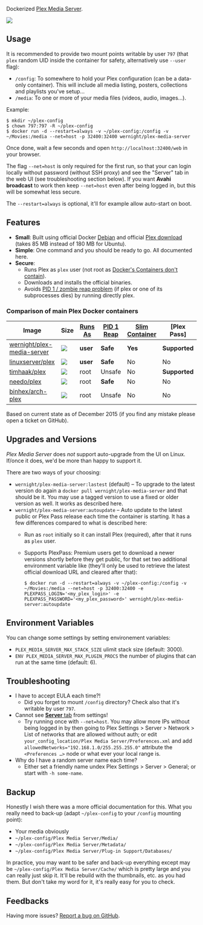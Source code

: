 Dockerized [Plex Media Server](https://plex.tv/).

[![](https://badge.imagelayers.io/wernight/plex-media-server:latest.svg)](https://imagelayers.io/?images=wernight/plex-media-server:latest 'Get your own badge on imagelayers.io')

Usage
-----

It is recommended to provide two mount points writable by user `797` (that `plex` random UID inside the container for safety, alternatively use `--user` flag):

  * `/config`: To somewhere to hold your Plex configuration (can be a data-only container). This will include all media listing, posters, collections and playlists you've setup...
  * `/media`: To one or more of your media files (videos, audio, images...).

Example:

    $ mkdir ~/plex-config
    $ chown 797:797 -R ~/plex-config
    $ docker run -d --restart=always -v ~/plex-config:/config -v ~/Movies:/media --net=host -p 32400:32400 wernight/plex-media-server

Once done, wait a few seconds and open `http://localhost:32400/web` in your browser.

The flag `--net=host` is only required for the first run, so that your can login locally without password (without SSH proxy) and see the "Server" tab in the web UI (see troubleshooting section below). If you want **Avahi broadcast** to work then keep `--net=host` even after being logged in, but this will be somewhat less secure.

The `--restart=always` is optional, it'll for example allow auto-start on boot.


Features
--------

  * **Small**: Built using official Docker [Debian](https://registry.hub.docker.com/_/debian/) and official [Plex download](https://plex.tv/downloads) (takes 85 MB instead of 180 MB for Ubuntu).
  * **Simple**: One command and you should be ready to go. All documented here.
  * **Secure**:
      * Runs Plex as `plex` user (not root as [Docker's Containers don't contain](http://www.projectatomic.io/blog/2014/09/yet-another-reason-containers-don-t-contain-kernel-keyrings/)).
      * Downloads and installs the official binaries.
      * Avoids [PID 1 / zombie reap problem](https://blog.phusion.nl/2015/01/20/docker-and-the-pid-1-zombie-reaping-problem/) (if plex or one of its subprocesses dies) by running directly plex.

### Comparison of main Plex Docker containers

Image                        | Size                 | [Runs As]  | [PID 1 Reap] | [Slim Container] | [Plex Pass]
---------------------------- | -------------------- | ---------- | ------------ | ---------------- | -----------
[wernight/plex-media-server] | ![][img-wernight]    | **user**   | **Safe**     | **Yes**          | **Supported**
[linuxserver/plex]           | ![][img-linuxserver] | **user**   | **Safe**     | No               | No
[timhaak/plex]               | ![][img-timhaak]     | root       | Unsafe       | No               | **Supported**
[needo/plex]                 | ![][img-needo]       | root       | **Safe**     | No               | No
[binhex/arch-plex]           | ![][img-binhex]      | root       | Unsafe       | No               | No


Based on current state as of December 2015 (if you find any mistake please open a ticket on GitHub).

[Runs As]: https://opensource.com/business/14/7/docker-security-selinux
[PID 1 Reap]: https://blog.phusion.nl/2015/01/20/docker-and-the-pid-1-zombie-reaping-problem/
[Slim Container]: https://blog.phusion.nl/2015/01/20/baseimage-docker-fat-containers-treating-containers-vms/
[wernight/plex-media-server]: https://registry.hub.docker.com/u/wernight/plex-media-server/
[linuxserver/plex]:           https://registry.hub.docker.com/u/linuxserver/plex/
[timhaak/plex]:               https://registry.hub.docker.com/u/timhaak/plex/
[needo/plex]:                 https://registry.hub.docker.com/u/needo/plex/
[binhex/arch-plex]:           https://registry.hub.docker.com/u/binhex/arch-plex/

Upgrades and Versions
---------------------

*Plex Media Server* does *not* support auto-upgrade from the UI on Linux. If/once it does, we'd be more than happy to support it.

There are two ways of your choosing:

  * `wernight/plex-media-server:lastest` (default) – To upgrade to the latest version do again a `docker pull wernight/plex-media-server` and that should be it. You may use a tagged version to use a fixed or older version as well. It works as described here.
  * `wernight/plex-media-server:autoupdate` – Auto update to the latest public or Plex Pass release each time the container is starting. It has a few differences compared to what is described here:
      * Run as `root` initially so it can install Plex (required), after that it runs as `plex` user.
      * Supports PlexPass: Premium users get to download a newer versions shortly before they get public, for that set two additional environment variable like (they'll only be used to retrieve the latest official download URL and cleared after that):

            $ docker run -d --restart=always -v ~/plex-config:/config -v ~/Movies:/media --net=host -p 32400:32400 -e PLEXPASS_LOGIN='<my_plex_login>' -e PLEXPASS_PASSWORD='<my_plex_password>' wernight/plex-media-server:autoupdate


Environment Variables
---------------------

You can change some settings by setting environement variables:

  * `PLEX_MEDIA_SERVER_MAX_STACK_SIZE` ulimit stack size (default: 3000).
  * `ENV PLEX_MEDIA_SERVER_MAX_PLUGIN_PROCS` the number of plugins that can run at the same time (default: 6).


Troubleshooting
---------------

  * I have to accept EULA each time?!
      * Did you forget to mount `/config` directory? Check also that it's writable by user `797`.
  * Cannot see [**Server** tab](http://localhost:32400/web/index.html#!/settings/server) from settings!
      * Try running once with `--net=host`. You may allow more IPs without being logged in by then going to Plex Settings > Server > Network > List of networks that are allowed without auth; or edit `your_config_location/Plex Media Server/Preferences.xml` and add `allowedNetworks="192.168.1.0/255.255.255.0"` attribute the `<Preferences …>` node or what ever your local range is.
  * Why do I have a random server name each time?
      * Either set a friendly name undex Plex Settings > Server > General; or start with `-h some-name`.


Backup
------

Honestly I wish there was a more official documentation for this. What you really need to back-up (adapt `~/plex-config` to
your `/config` mounting point):

  * Your media obviously
  * `~/plex-config/Plex Media Server/Media/`
  * `~/plex-config/Plex Media Server/Metadata/`
  * `~/plex-config/Plex Media Server/Plug-in Support/Databases/`

In practice, you may want to be safer and back-up everything except may be `~/plex-config/Plex Media Server/Cache/`
which is pretty large and you can really just skip it. It'll be rebuild with the thumbnails, etc. as you had them.
But don't take my word for it, it's really easy for you to check.


Feedbacks
---------

Having more issues? [Report a bug on GitHub](https://github.com/wernight/docker-plex-media-server/issues).

[img-wernight]: https://badge.imagelayers.io/wernight/plex-media-server:latest.svg
[img-linuxserver]: https://badge.imagelayers.io/linuxserver/plex:latest.svg
[img-timhaak]: https://badge.imagelayers.io/timhaak/plex:latest.svg
[img-needo]: https://badge.imagelayers.io/needo/plex:latest.svg
[img-binhex]: https://badge.imagelayers.io/binhex/arch-plex:latest.svg


